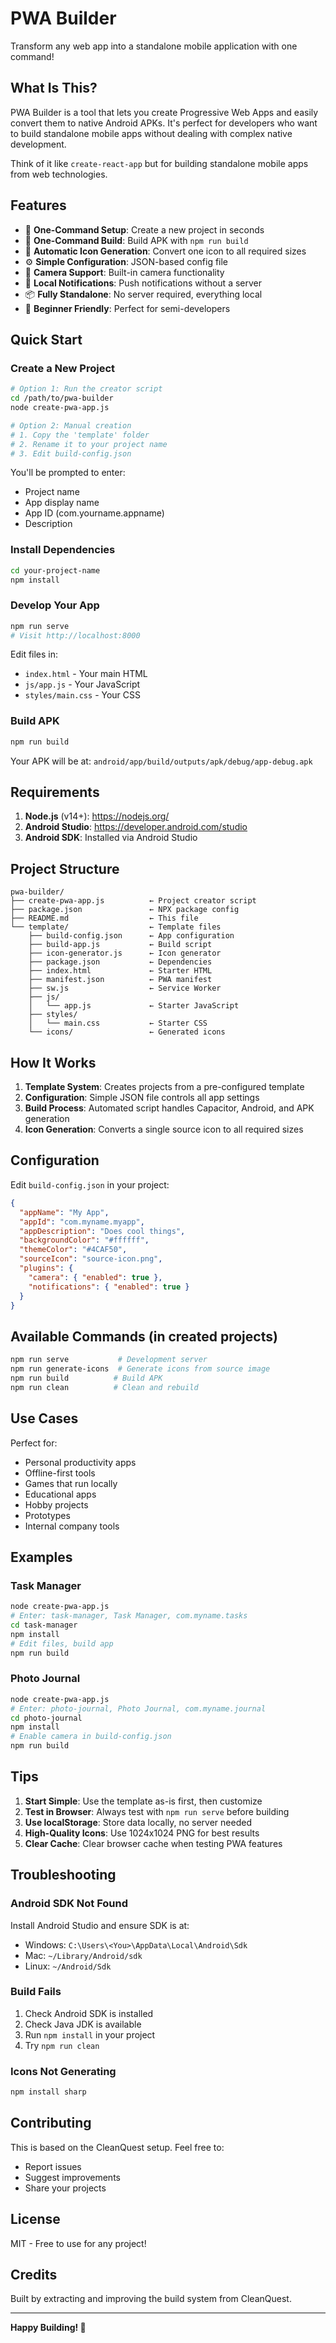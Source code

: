 # PWA Builder

Transform any web app into a standalone mobile application with one command!

## What Is This?

PWA Builder is a tool that lets you create Progressive Web Apps and easily convert them to native Android APKs. It's perfect for developers who want to build standalone mobile apps without dealing with complex native development.

Think of it like `create-react-app` but for building standalone mobile apps from web technologies.

## Features

- 🚀 **One-Command Setup**: Create a new project in seconds
- 📱 **One-Command Build**: Build APK with `npm run build`
- 🎨 **Automatic Icon Generation**: Convert one icon to all required sizes
- ⚙️ **Simple Configuration**: JSON-based config file
- 📸 **Camera Support**: Built-in camera functionality
- 🔔 **Local Notifications**: Push notifications without a server
- 📦 **Fully Standalone**: No server required, everything local
- 🎯 **Beginner Friendly**: Perfect for semi-developers

## Quick Start

### Create a New Project

```bash
# Option 1: Run the creator script
cd /path/to/pwa-builder
node create-pwa-app.js

# Option 2: Manual creation
# 1. Copy the 'template' folder
# 2. Rename it to your project name
# 3. Edit build-config.json
```

You'll be prompted to enter:
- Project name
- App display name
- App ID (com.yourname.appname)
- Description

### Install Dependencies

```bash
cd your-project-name
npm install
```

### Develop Your App

```bash
npm run serve
# Visit http://localhost:8000
```

Edit files in:
- `index.html` - Your main HTML
- `js/app.js` - Your JavaScript
- `styles/main.css` - Your CSS

### Build APK

```bash
npm run build
```

Your APK will be at: `android/app/build/outputs/apk/debug/app-debug.apk`

## Requirements

1. **Node.js** (v14+): https://nodejs.org/
2. **Android Studio**: https://developer.android.com/studio
3. **Android SDK**: Installed via Android Studio

## Project Structure

```
pwa-builder/
├── create-pwa-app.js          ← Project creator script
├── package.json               ← NPX package config
├── README.md                  ← This file
└── template/                  ← Template files
    ├── build-config.json      ← App configuration
    ├── build-app.js           ← Build script
    ├── icon-generator.js      ← Icon generator
    ├── package.json           ← Dependencies
    ├── index.html             ← Starter HTML
    ├── manifest.json          ← PWA manifest
    ├── sw.js                  ← Service Worker
    ├── js/
    │   └── app.js             ← Starter JavaScript
    ├── styles/
    │   └── main.css           ← Starter CSS
    └── icons/                 ← Generated icons
```

## How It Works

1. **Template System**: Creates projects from a pre-configured template
2. **Configuration**: Simple JSON file controls all app settings
3. **Build Process**: Automated script handles Capacitor, Android, and APK generation
4. **Icon Generation**: Converts a single source icon to all required sizes

## Configuration

Edit `build-config.json` in your project:

```json
{
  "appName": "My App",
  "appId": "com.myname.myapp",
  "appDescription": "Does cool things",
  "backgroundColor": "#ffffff",
  "themeColor": "#4CAF50",
  "sourceIcon": "source-icon.png",
  "plugins": {
    "camera": { "enabled": true },
    "notifications": { "enabled": true }
  }
}
```

## Available Commands (in created projects)

```bash
npm run serve           # Development server
npm run generate-icons  # Generate icons from source image
npm run build          # Build APK
npm run clean          # Clean and rebuild
```

## Use Cases

Perfect for:
- Personal productivity apps
- Offline-first tools
- Games that run locally
- Educational apps
- Hobby projects
- Prototypes
- Internal company tools

## Examples

### Task Manager
```bash
node create-pwa-app.js
# Enter: task-manager, Task Manager, com.myname.tasks
cd task-manager
npm install
# Edit files, build app
npm run build
```

### Photo Journal
```bash
node create-pwa-app.js
# Enter: photo-journal, Photo Journal, com.myname.journal
cd photo-journal
npm install
# Enable camera in build-config.json
npm run build
```

## Tips

1. **Start Simple**: Use the template as-is first, then customize
2. **Test in Browser**: Always test with `npm run serve` before building
3. **Use localStorage**: Store data locally, no server needed
4. **High-Quality Icons**: Use 1024x1024 PNG for best results
5. **Clear Cache**: Clear browser cache when testing PWA features

## Troubleshooting

### Android SDK Not Found
Install Android Studio and ensure SDK is at:
- Windows: `C:\Users\<You>\AppData\Local\Android\Sdk`
- Mac: `~/Library/Android/sdk`
- Linux: `~/Android/Sdk`

### Build Fails
1. Check Android SDK is installed
2. Check Java JDK is available
3. Run `npm install` in your project
4. Try `npm run clean`

### Icons Not Generating
```bash
npm install sharp
```

## Contributing

This is based on the CleanQuest setup. Feel free to:
- Report issues
- Suggest improvements
- Share your projects

## License

MIT - Free to use for any project!

## Credits

Built by extracting and improving the build system from CleanQuest.

---

**Happy Building! 🚀**
